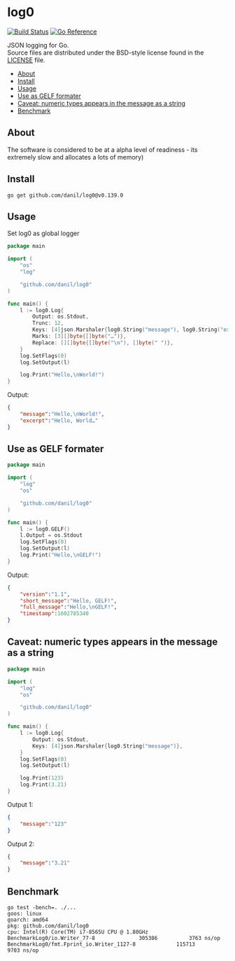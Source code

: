 log0
=====

[![Build Status](https://cloud.drone.io/api/badges/danil/log0/status.svg)](https://cloud.drone.io/danil/log0)
[![Go Reference](https://pkg.go.dev/badge/github.com/danil/log0.svg)](https://pkg.go.dev/github.com/danil/log0)

JSON logging for Go.  
Source files are distributed under the BSD-style license
found in the [LICENSE](./LICENSE) file.

<!-- markdown-toc start - Don't edit this section. Run M-x markdown-toc-refresh-toc -->

* [About](#about)
* [Install](#install)
* [Usage](#usage)
* [Use as GELF formater](#use-as-gelf-formater)
* [Caveat: numeric types appears in the message as a string](#caveat-numeric-types-appears-in-the-message-as-a-string)
* [Benchmark](#benchmark)

<!-- markdown-toc end -->

About
-----

The software is considered to be at a alpha level of readiness -
its extremely slow and allocates a lots of memory)

Install
-------

    go get github.com/danil/log0@v0.139.0

Usage
-----

Set log0 as global logger

```go
package main

import (
    "os"
    "log"

    "github.com/danil/log0"
)

func main() {
    l := log0.Log{
        Output: os.Stdout,
        Trunc: 12,
        Keys: [4]json.Marshaler{log0.String("message"), log0.String("excerpt")},
        Marks: [3][]byte{[]byte("…")},
        Replace: [][]byte{[]byte("\n"), []byte(" ")},
    }
    log.SetFlags(0)
    log.SetOutput(l)

    log.Print("Hello,\nWorld!")
}
```

Output:

```json
{
    "message":"Hello,\nWorld!",
    "excerpt":"Hello, World…"
}
```

Use as GELF formater
--------------------

```go
package main

import (
    "log"
    "os"

    "github.com/danil/log0"
)

func main() {
    l := log0.GELF()
    l.Output = os.Stdout
    log.SetFlags(0)
    log.SetOutput(l)
    log.Print("Hello,\nGELF!")
}
```

Output:

```json
{
    "version":"1.1",
    "short_message":"Hello, GELF!",
    "full_message":"Hello,\nGELF!",
    "timestamp":1602785340
}
```

Caveat: numeric types appears in the message as a string
--------------------------------------------------------

```go
package main

import (
    "log"
    "os"

    "github.com/danil/log0"
)

func main() {
    l := log0.Log{
        Output: os.Stdout,
        Keys: [4]json.Marshaler{log0.String("message")},
    }
    log.SetFlags(0)
    log.SetOutput(l)

    log.Print(123)
    log.Print(3.21)
}
```

Output 1:

```json
{
    "message":"123"
}
```

Output 2:

```json
{
    "message":"3.21"
}
```

Benchmark
---------

```
go test -bench=. ./...
goos: linux
goarch: amd64
pkg: github.com/danil/log0
cpu: Intel(R) Core(TM) i7-8565U CPU @ 1.80GHz
BenchmarkLog0/io.Writer_77-8         	  305386	      3763 ns/op
BenchmarkLog0/fmt.Fprint_io.Writer_1127-8         	  115713	      9703 ns/op
```
